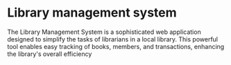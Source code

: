# Library management system

The Library Management System is a sophisticated web application designed to simplify the tasks of librarians in a local library. This powerful tool enables easy tracking of books, members, and transactions, enhancing the library's overall efficiency
